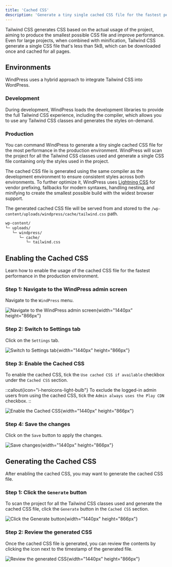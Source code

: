 ```yaml
---
title: 'Cached CSS'
description: 'Generate a tiny single cached CSS file for the fastest performance.'
---
```


Tailwind CSS generates CSS based on the actual usage of the project, aiming to produce the smallest possible CSS file and improve performance. Even for large projects, when combined with minification, Tailwind CSS generate a single CSS file that's less than 5kB, which can be downloaded once and cached for all pages.

## Environments

WindPress uses a hybrid approach to integrate Tailwind CSS into WordPress.

### Development

During development, WindPress loads the development libraries to provide the full Tailwind CSS experience, including the compiler, which allows you to use any Tailwind CSS classes and generates the styles on-demand.

### Production

You can command WindPress to generate a tiny single cached CSS file for the most performance in the production environment. WindPress will scan the project for all the Tailwind CSS classes used and generate a single CSS file containing only the styles used in the project.

The cached CSS file is generated using the same compiler as the development environment to ensure consistent styles across both environments. To further optimize it, WindPress uses [Lightning CSS](https://lightningcss.dev/) for vendor prefixing, fallbacks for modern syntaxes, handling nesting, and minifying to create the smallest possible build with the widest browser support.

The generated cached CSS file will be served from and stored to the `/wp-content/uploads/windpress/cache/tailwind.css` path.

```bash
wp-content/
└─ uploads/
   └─ windpress/
      └─ cache/
         └─ tailwind.css
```

## Enabling the Cached CSS

Learn how to enable the usage of the cached CSS file for the fastest performance in the production environment.

### Step 1: Navigate to the WindPress admin screen

Navigate to the `WindPress` menu.

![Navigate to the WindPress admin screen](/img/content/docs/configuration/tailwind-version/screenshot-1.png){width="1440px" height="866px"}

### Step 2: Switch to Settings tab

Click on the `Settings` tab.

![Switch to Settings tab](/img/content/docs/configuration/tailwind-version/screenshot-2.png){width="1440px" height="866px"}

### Step 3: Enable the Cached CSS

To enable the cached CSS, tick the `Use cached CSS if available` checkbox under the `Cached CSS` section.

::callout{icon="i-heroicons-light-bulb"}
To exclude the logged-in admin users from using the cached CSS, tick the `Admin always uses the Play CDN` checkbox.
::

![Enable the Cached CSS](/img/content/docs/advanced/cache/screenshot-1.png){width="1440px" height="866px"}

### Step 4: Save the changes

Click on the `Save` button to apply the changes.

![Save changes](/img/content/docs/advanced/cache/screenshot-2.png){width="1440px" height="866px"}

## Generating the Cached CSS

After enabling the cached CSS, you may want to generate the cached CSS file.

### Step 1: Click the `Generate` button

To scan the project for all the Tailwind CSS classes used and generate the cached CSS file, click the `Generate` button in the `Cached CSS` section.

![Click the `Generate` button](/img/content/docs/advanced/cache/screenshot-3.png){width="1440px" height="866px"}

### Step 2: Review the generated CSS

Once the cached CSS file is generated, you can review the contents by clicking the icon next to the timestamp of the generated file.

![Review the generated CSS](/img/content/docs/advanced/cache/screenshot-4.png){width="1440px" height="866px"}